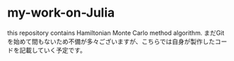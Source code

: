 # my-work-on-Julia
this repository contains Hamiltonian Monte Carlo method algorithm.
まだGitを始めて間もないため不備が多々ございますが、こちらでは自身が製作したコードを記載していく予定です。

